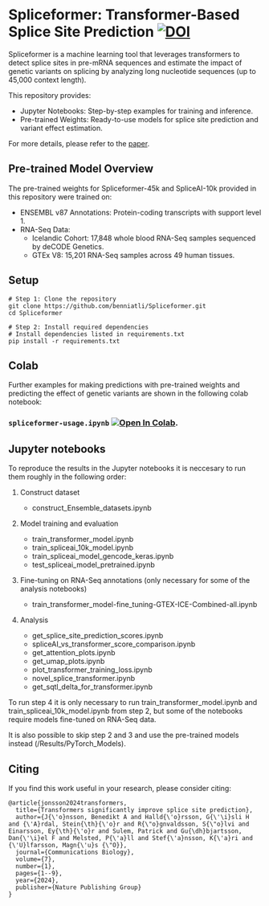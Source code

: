 # Spliceformer: Transformer-Based Splice Site Prediction [![DOI](https://zenodo.org/badge/DOI/10.5281/zenodo.14019451.svg)](https://zenodo.org/badge/DOI/10.5281/zenodo.14019451.svg)

Spliceformer is a machine learning tool that leverages transformers to detect splice sites in pre-mRNA sequences and estimate the impact of genetic variants on splicing by analyzing long nucleotide sequences (up to 45,000 context length).

This repository provides:

* Jupyter Notebooks: Step-by-step examples for training and inference.
* Pre-trained Weights: Ready-to-use models for splice site prediction and variant effect estimation.

For more details, please refer to the [paper](https://www.nature.com/articles/s42003-024-07298-9).

## Pre-trained Model Overview
The pre-trained weights for Spliceformer-45k and SpliceAI-10k provided in this repository were trained on:

* ENSEMBL v87 Annotations: Protein-coding transcripts with support level 1.
* RNA-Seq Data:
   * Icelandic Cohort: 17,848 whole blood RNA-Seq samples sequenced by deCODE Genetics.
   * GTEx V8: 15,201 RNA-Seq samples across 49 human tissues.

## Setup

```shell
# Step 1: Clone the repository
git clone https://github.com/benniatli/Spliceformer.git
cd Spliceformer

# Step 2: Install required dependencies
# Install dependencies listed in requirements.txt
pip install -r requirements.txt
```

## Colab

Further examples for making predictions with pre-trained weights and predicting the effect of genetic variants are shown in the following colab notebook:

### `spliceformer-usage.ipynb` [![Open In Colab](https://colab.research.google.com/assets/colab-badge.svg)](https://colab.research.google.com/drive/15dPjh0OqFaGmBUdisxkFEkVeN4KyImt2?usp=sharing).

## Jupyter notebooks
To reproduce the results in the Jupyter notebooks it is neccesary to run them roughly in the following order:

1. Construct dataset
    * construct_Ensemble_datasets.ipynb

2. Model training and evaluation
    * train_transformer_model.ipynb
    * train_spliceai_10k_model.ipynb
    * train_spliceai_model_gencode_keras.ipynb
    * test_spliceai_model_pretrained.ipynb
  
3. Fine-tuning on RNA-Seq annotations (only necessary for some of the analysis notebooks)
   * train_transformer_model-fine_tuning-GTEX-ICE-Combined-all.ipynb

4. Analysis
    * get_splice_site_prediction_scores.ipynb
    * spliceAI_vs_transformer_score_comparison.ipynb
    * get_attention_plots.ipynb
    * get_umap_plots.ipynb
    * plot_transformer_training_loss.ipynb
    * novel_splice_transformer.ipynb
    * get_sqtl_delta_for_transformer.ipynb

To run step 4 it is only necessary to run train_transformer_model.ipynb and train_spliceai_10k_model.ipynb from step 2, but some of the notebooks require models fine-tuned on RNA-Seq data.

It is also possible to skip step 2 and 3 and use the pre-trained models instead (/Results/PyTorch_Models).

## Citing

If you find this work useful in your research, please consider citing: 

```shell
@article{jonsson2024transformers,
  title={Transformers significantly improve splice site prediction},
  author={J{\'o}nsson, Benedikt A and Halld{\'o}rsson, G{\'\i}sli H and {\'A}rdal, Stein{\th}{\'o}r and R{\"o}gnvaldsson, S{\"o}lvi and Einarsson, Ey{\th}{\'o}r and Sulem, Patrick and Gu{\dh}bjartsson, Dan{\'\i}el F and Melsted, P{\'a}ll and Stef{\'a}nsson, K{\'a}ri and {\'U}lfarsson, Magn{\'u}s {\"O}},
  journal={Communications Biology},
  volume={7},
  number={1},
  pages={1--9},
  year={2024},
  publisher={Nature Publishing Group}
}
```
